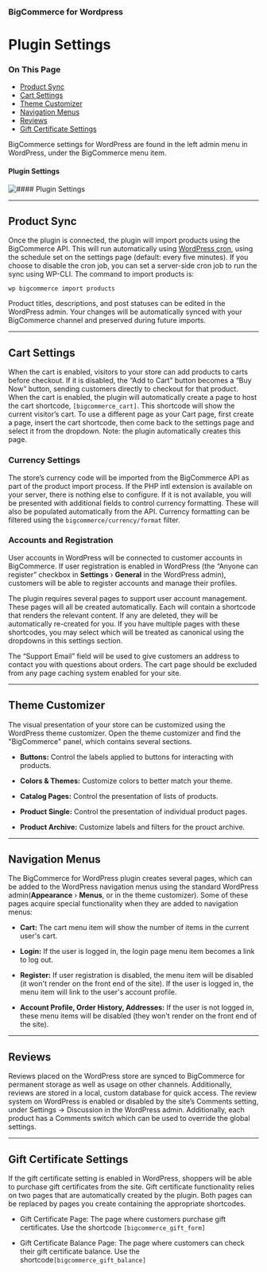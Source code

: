 <div><h3 class="sub-docs-type" id="bigcommerce-for-wordpress">BigCommerce for Wordpress</h3>

# Plugin Settings

<div class="otp" id="no-index">

### On This Page
- [Product Sync](#product-sync)
- [Cart Settings](#cart-settings)
- [Theme Customizer](#theme-customizer)
- [Navigation Menus](#navigation-menus)
- [Reviews](#reviews)
- [Gift Certificate Settings](#gift-certificate-settings)

</div>

BigCommerce settings for WordPress are found in the left admin menu in WordPress, under the BigCommerce menu item.

<!--
    title: #### Plugin Settings

    data: //s3.amazonaws.com/user-content.stoplight.io/6012/1540476609033
-->

#### Plugin Settings
![#### Plugin Settings
](//s3.amazonaws.com/user-content.stoplight.io/6012/1540476609033 "#### Plugin Settings
")

---

<a href='#plugin-settings_product-sync' aria-hidden='true' class='block-anchor'  id='plugin-settings_product-sync'><i aria-hidden='true' class='linkify icon'></i></a>

## Product Sync
Once the plugin is connected, the plugin will import products using the BigCommerce API. This will run automatically using [WordPress cron](https://developer.wordpress.org/plugins/cron/), using the schedule set on the settings page (default: every five minutes).
If you choose to disable the cron job, you can set a server-side cron job to run the sync using WP-CLI. The command to import products is:

`wp bigcommerce import products`

Product titles, descriptions, and post statuses can be edited in the WordPress admin. Your changes will be automatically synced with your BigCommerce channel and preserved during future imports.

---

<a href='#plugin-settings_cart-settings' aria-hidden='true' class='block-anchor'  id='plugin-settings_cart-settings'><i aria-hidden='true' class='linkify icon'></i></a>

## Cart Settings

When the cart is enabled, visitors to your store can add products to carts before checkout. If it is disabled, the “Add to Cart” button becomes a “Buy Now” button, sending customers directly to checkout for that product. When the cart is enabled, the plugin will automatically create a page to host the cart shortcode, `[bigcommerce_cart]`. This shortcode will show the current visitor’s cart. To use a different page as your Cart page, first create a page, insert the cart shortcode, then come back to the settings page and select it from the dropdown. Note: the plugin automatically creates this page.

### Currency Settings

The store’s currency code will be imported from the BigCommerce API as part of the product import process. If the PHP intl extension is available on your server, there is nothing else to configure. If it is not available, you will be presented with additional fields to control currency formatting. These will also be populated automatically from the API. Currency formatting can be filtered using the `bigcommerce/currency/format` filter.

### Accounts and Registration

User accounts in WordPress will be connected to customer accounts in BigCommerce. If user registration is enabled in WordPress (the “Anyone can register” checkbox in **Settings** › **General** in the WordPress admin), customers will be able to register accounts and manage their profiles. 

The plugin requires several pages to support user account management. These pages will all be created automatically. Each will contain a shortcode that renders the relevant content. If any are deleted, they will be automatically re-created for you. If you have multiple pages with these shortcodes, you may select which will be treated as canonical using the dropdowns in this settings section. 

The “Support Email” field will be used to give customers an address to contact you with questions about orders.
The cart page should be excluded from any page caching system enabled for your site.

---

<a href='#plugin-settings_theme-customizer' aria-hidden='true' class='block-anchor'  id='plugin-settings_theme-customizer'><i aria-hidden='true' class='linkify icon'></i></a>

## Theme Customizer
The visual presentation of your store can be customized using the WordPress theme customizer. Open the theme customizer and find the "BigCommerce" panel, which contains several sections.

* **Buttons:** Control the labels applied to buttons for interacting with products.  

* **Colors & Themes:** Customize colors to better match your theme.
  
* **Catalog Pages:** Control the presentation of lists of products. 
 
* **Product Single:** Control the presentation of individual product pages.  

* **Product Archive:** Customize labels and filters for the prouct archive.

---

<a href='#plugin-settings_navigation-menus' aria-hidden='true' class='block-anchor'  id='plugin-settings_navigation-menus'><i aria-hidden='true' class='linkify icon'></i></a>

## Navigation Menus

The BigCommerce for WordPress plugin creates several pages, which can be added to the WordPress navigation menus using the standard WordPress admin(**Appearance** › **Menus**, or in the theme customizer). 
Some of these pages acquire special functionality when they are added to navigation menus:

* **Cart:** The cart menu item will show the number of items in the current user's cart.
  
* **Login:** If the user is logged in, the login page menu item becomes a link to log out.
  
* **Register:** If user registration is disabled, the menu item will be disabled (it won't render on the front end of the site). If the user is logged in, the menu item will link to the user's account profile.  
* **Account Profile, Order History, Addresses:** If the user is not logged in, these menu items will be disabled (they won't render on the front end of the site).

---

<a href='#plugin-settings_reviews' aria-hidden='true' class='block-anchor'  id='plugin-settings_reviews'><i aria-hidden='true' class='linkify icon'></i></a>

## Reviews
Reviews placed on the WordPress store are synced to BigCommerce for permanent storage as well as usage on other channels. Additionally, reviews are stored in a local, custom database for quick access.
The review system on WordPress is enabled or disabled by the site’s Comments setting, under Settings → Discussion in the WordPress admin. Additionally, each product has a Comments switch which can be used to override the global settings.


---

<a href='#plugin-settings_gift-certificate-settings' aria-hidden='true' class='block-anchor'  id='plugin-settings_gift-certificate-settings'><i aria-hidden='true' class='linkify icon'></i></a>

## Gift Certificate Settings
If the gift certificate setting is enabled in WordPress, shoppers will be able to purchase gift certificates from the site. Gift certificate functionality relies on two pages that are automatically created by the plugin. Both pages can be replaced by pages you create containing the appropriate shortcodes.

* Gift Certificate Page: The page where customers purchase gift certificates. 
Use the shortcode `[bigcommerce_gift_form]`

* Gift Certificate Balance Page:
The page where customers can check their gift certificate balance. Use the shortcode`[bigcommerce_gift_balance]`


